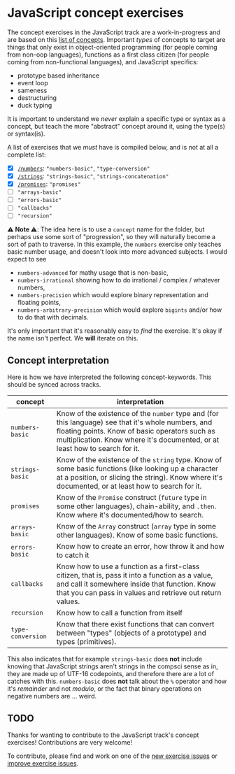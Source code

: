 # JavaScript concept exercises

The concept exercises in the JavaScript track are a work-in-progress and are based on this [list of concepts][reference-shared]. Important _types_ of concepts to target are things that only exist in object-oriented programming (for people coming from non-oop languages), functions as a first class citizen (for people coming from non-functional languages), and JavaScript specifics:

- prototype based inheritance
- event loop
- sameness
- destructuring
- duck typing

It is important to understand we _never_ explain a specific type or syntax as a concept, but teach the more "abstract" concept around it, using the type(s) or syntax(is).

A list of exercises that we _must_ have is compiled below, and is not at all a complete list:

- [x] [`/numbers`][concept-numbers]: `"numbers-basic"`, `"type-conversion"`
- [x] [`/strings`][concept-strings]: `"strings-basic"`, `"strings-concatenation"`
- [x] [`/promises`][concept-promises]: `"promises"`
- [ ] `"arrays-basic"`
- [ ] `"errors-basic"`
- [ ] `"callbacks"`
- [ ] `"recursion"`

**⚠ Note ⚠**: The idea here is to use a `concept` name for the folder, but perhaps use some sort of "progression", so they will naturally become a sort of path to traverse. In this example, the `numbers` exercise only teaches basic number usage, and doesn't look into more advanced subjects. I would expect to see

- `numbers-advanced` for mathy usage that is non-basic,
- `numbers-irrational` showing how to do irrational / complex / whatever numbers,
- `numbers-precision` which would explore binary representation and floating points,
- `numbers-arbitrary-precision` which would explore `bigints` and/or how to do that with decimals.

It's only important that it's reasonably easy to _find_ the exercise. It's okay if the name isn't perfect. We **will** iterate on this.

## Concept interpretation

Here is how we have interpreted the following concept-keywords. This should be synced across tracks.

| concept           | interpretation                                                                                                                                                                                                                     |
| ----------------- | ---------------------------------------------------------------------------------------------------------------------------------------------------------------------------------------------------------------------------------- |
| `numbers-basic`   | Know of the existence of the `number` type and (for this language) see that it's whole numbers, and floating points. Know of basic operators such as multiplication. Know where it's documented, or at least how to search for it. |
| `strings-basic`   | Know of the existence of the `string` type. Know of some basic functions (like looking up a character at a position, or slicing the string). Know where it's documented, or at least how to search for it.                         |
| `promises`        | Know of the `Promise` construct (`future` type in some other languages), chain-ability, and `.then`. Know where it's documented/how to search.                                                                                     |
| `arrays-basic`    | Know of the `Array` construct (`array` type in some other languages). Know of some basic functions.                                                                                                                                |
| `errors-basic`    | Know how to create an error, how throw it and how to catch it                                                                                                                                                                      |
| `callbacks`       | Know how to use a function as a first-class citizen, that is, pass it into a function as a value, and call it somewhere inside that function. Know that you can pass in values and retrieve out return values.                     |
| `recursion`       | Know how to call a function from itself                                                                                                                                                                                            |
| `type-conversion` | Know that there exist functions that can convert between "types" (objects of a prototype) and types (primitives).                                                                                                                  |

This also indicates that for example `strings-basic` does **not** include knowing that JavaScript strings aren't strings in the compsci sense as in, they are made up of UTF-16 codepoints, and therefore there are a lot of catches with this. `numbers-basic` does **not** talk about the `%` operator and how it's _remainder_ and not _modulo_, or the fact that binary operations on negative numbers are ... weird.

## TODO

Thanks for wanting to contribute to the JavaScript track's concept exercises! Contributions are very welcome!

To contribute, please find and work on one of the [new exercise issues][issues-new-exercise] or [improve exercise issues][issues-improve-exercise].

[reference-shared]: ../../reference/README.md
[concept-numbers]: ./numbers
[concept-strings]: ./strings
[concept-promises]: ./promises
[issues-new-exercise]: https://github.com/exercism/v3/issues?utf8=%E2%9C%93&q=is%3Aopen+label%3Atrack%2Fjavascript+label%3Atype%2Fnew-exercise+label%3Astatus%2Fhelp-wanted
[issues-improve-exercise]: https://github.com/exercism/v3/issues?utf8=%E2%9C%93&q=is%3Aopen+label%3Atrack%2Fjavascript+label%3Atype%2Fimprove-exercise+label%3Astatus%2Fhelp-wanted
